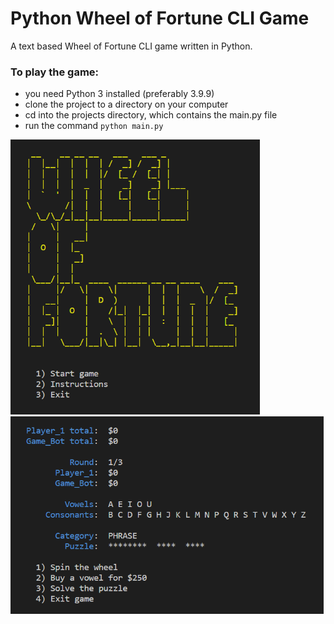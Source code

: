 # Python Wheel of Fortune CLI Game
A text based Wheel of Fortune CLI game written in Python.

### To play the game:
- you need Python 3 installed (preferably 3.9.9)
- clone the project to a directory on your computer
- cd into the projects directory, which contains the main.py file
- run the command `python main.py`

<img src="https://github.com/StevenMcgrew/Python_WheelOfFortune_CLI_Game/blob/master/game-pic-title.png?raw=true" width="399"/>

<img src="https://github.com/StevenMcgrew/Python_WheelOfFortune_CLI_Game/blob/master/game-pic-gameboard.png?raw=true" width="501"/>
